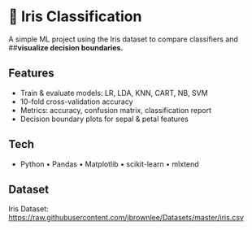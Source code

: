 # 🌸 Iris Classification

A simple ML project using the Iris dataset to compare classifiers and ##**visualize decision boundaries.**

## Features
- Train & evaluate models: LR, LDA, KNN, CART, NB, SVM
- 10-fold cross-validation accuracy
- Metrics: accuracy, confusion matrix, classification report
- Decision boundary plots for sepal & petal features

## Tech
- Python • Pandas • Matplotlib • scikit-learn • mlxtend

## Dataset
Iris Dataset: https://raw.githubusercontent.com/jbrownlee/Datasets/master/iris.csv
